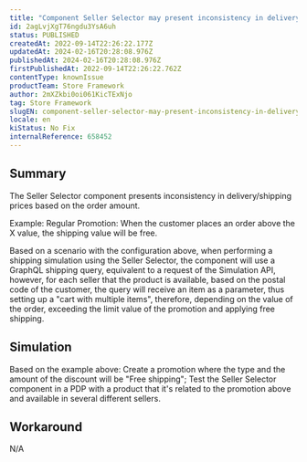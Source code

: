 ```yaml
---
title: "Component Seller Selector may present inconsistency in delivery/shipping prices"
id: 2agLvjXgT76ngdu3YsA6uh
status: PUBLISHED
createdAt: 2022-09-14T22:26:22.177Z
updatedAt: 2024-02-16T20:28:08.976Z
publishedAt: 2024-02-16T20:28:08.976Z
firstPublishedAt: 2022-09-14T22:26:22.762Z
contentType: knownIssue
productTeam: Store Framework
author: 2mXZkbi0oi061KicTExNjo
tag: Store Framework
slugEN: component-seller-selector-may-present-inconsistency-in-deliveryshipping-prices
locale: en
kiStatus: No Fix
internalReference: 658452
---
```


## Summary


The Seller Selector component presents inconsistency in delivery/shipping prices based on the order amount.

Example:
Regular Promotion:
When the customer places an order above the X value, the shipping value will be free.

Based on a scenario with the configuration above, when performing a shipping simulation using the Seller Selector, the component will use a GraphQL shipping query, equivalent to a request of the Simulation API, however, for each seller that the product is available, based on the postal code of the customer, the query will receive an item as a parameter, thus setting up a "cart with multiple items", therefore, depending on the value of the order, exceeding the limit value of the promotion and applying free shipping.



## Simulation


Based on the example above:
Create a promotion where the type and the amount of the discount will be "Free shipping";
Test the Seller Selector component in a PDP with a product that it's related to the promotion above and available in several different sellers.



## Workaround


N/A

